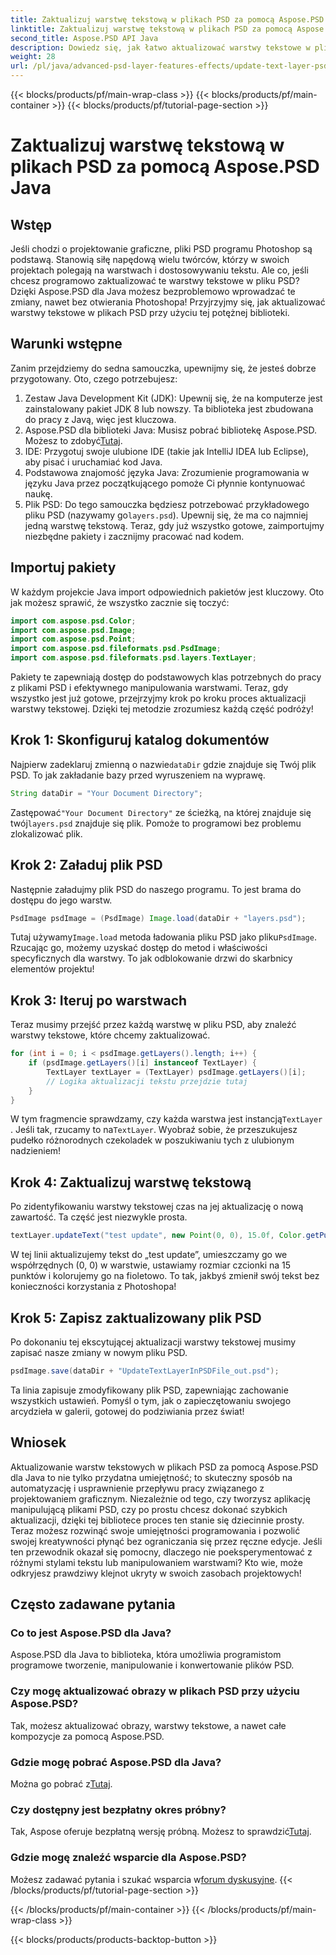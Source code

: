 ```yaml
---
title: Zaktualizuj warstwę tekstową w plikach PSD za pomocą Aspose.PSD Java
linktitle: Zaktualizuj warstwę tekstową w plikach PSD za pomocą Aspose.PSD Java
second_title: Aspose.PSD API Java
description: Dowiedz się, jak łatwo aktualizować warstwy tekstowe w plikach PSD za pomocą Aspose.PSD dla Java. Postępuj zgodnie z naszym przewodnikiem krok po kroku, aby uzyskać płynną edycję tekstu.
weight: 28
url: /pl/java/advanced-psd-layer-features-effects/update-text-layer-psd-files/
---
```


{{< blocks/products/pf/main-wrap-class >}}
{{< blocks/products/pf/main-container >}}
{{< blocks/products/pf/tutorial-page-section >}}

# Zaktualizuj warstwę tekstową w plikach PSD za pomocą Aspose.PSD Java

## Wstęp
Jeśli chodzi o projektowanie graficzne, pliki PSD programu Photoshop są podstawą. Stanowią siłę napędową wielu twórców, którzy w swoich projektach polegają na warstwach i dostosowywaniu tekstu. Ale co, jeśli chcesz programowo zaktualizować te warstwy tekstowe w pliku PSD? Dzięki Aspose.PSD dla Java możesz bezproblemowo wprowadzać te zmiany, nawet bez otwierania Photoshopa! Przyjrzyjmy się, jak aktualizować warstwy tekstowe w plikach PSD przy użyciu tej potężnej biblioteki.
## Warunki wstępne
Zanim przejdziemy do sedna samouczka, upewnijmy się, że jesteś dobrze przygotowany. Oto, czego potrzebujesz:
1. Zestaw Java Development Kit (JDK): Upewnij się, że na komputerze jest zainstalowany pakiet JDK 8 lub nowszy. Ta biblioteka jest zbudowana do pracy z Javą, więc jest kluczowa.
2. Aspose.PSD dla biblioteki Java: Musisz pobrać bibliotekę Aspose.PSD. Możesz to zdobyć[Tutaj](https://releases.aspose.com/psd/java/). 
3. IDE: Przygotuj swoje ulubione IDE (takie jak IntelliJ IDEA lub Eclipse), aby pisać i uruchamiać kod Java.
4. Podstawowa znajomość języka Java: Zrozumienie programowania w języku Java przez początkującego pomoże Ci płynnie kontynuować naukę.
5.  Plik PSD: Do tego samouczka będziesz potrzebować przykładowego pliku PSD (nazywamy go`layers.psd`). Upewnij się, że ma co najmniej jedną warstwę tekstową.
Teraz, gdy już wszystko gotowe, zaimportujmy niezbędne pakiety i zacznijmy pracować nad kodem.
## Importuj pakiety
W każdym projekcie Java import odpowiednich pakietów jest kluczowy. Oto jak możesz sprawić, że wszystko zacznie się toczyć:
```java
import com.aspose.psd.Color;
import com.aspose.psd.Image;
import com.aspose.psd.Point;
import com.aspose.psd.fileformats.psd.PsdImage;
import com.aspose.psd.fileformats.psd.layers.TextLayer;
```
Pakiety te zapewniają dostęp do podstawowych klas potrzebnych do pracy z plikami PSD i efektywnego manipulowania warstwami.
Teraz, gdy wszystko jest już gotowe, przejrzyjmy krok po kroku proces aktualizacji warstwy tekstowej. Dzięki tej metodzie zrozumiesz każdą część podróży!
## Krok 1: Skonfiguruj katalog dokumentów
Najpierw zadeklaruj zmienną o nazwie`dataDir` gdzie znajduje się Twój plik PSD. To jak zakładanie bazy przed wyruszeniem na wyprawę.
```java
String dataDir = "Your Document Directory";
```
 Zastępować`"Your Document Directory"` ze ścieżką, na której znajduje się twój`layers.psd` znajduje się plik. Pomoże to programowi bez problemu zlokalizować plik.
## Krok 2: Załaduj plik PSD
Następnie załadujmy plik PSD do naszego programu. To jest brama do dostępu do jego warstw.
```java
PsdImage psdImage = (PsdImage) Image.load(dataDir + "layers.psd");
```
 Tutaj używamy`Image.load` metoda ładowania pliku PSD jako pliku`PsdImage`. Rzucając go, możemy uzyskać dostęp do metod i właściwości specyficznych dla warstwy. To jak odblokowanie drzwi do skarbnicy elementów projektu!
## Krok 3: Iteruj po warstwach
Teraz musimy przejść przez każdą warstwę w pliku PSD, aby znaleźć warstwy tekstowe, które chcemy zaktualizować. 
```java
for (int i = 0; i < psdImage.getLayers().length; i++) {
    if (psdImage.getLayers()[i] instanceof TextLayer) {
        TextLayer textLayer = (TextLayer) psdImage.getLayers()[i];
        // Logika aktualizacji tekstu przejdzie tutaj
    }
}
```
 W tym fragmencie sprawdzamy, czy każda warstwa jest instancją`TextLayer` . Jeśli tak, rzucamy to na`TextLayer`. Wyobraź sobie, że przeszukujesz pudełko różnorodnych czekoladek w poszukiwaniu tych z ulubionym nadzieniem!
## Krok 4: Zaktualizuj warstwę tekstową
Po zidentyfikowaniu warstwy tekstowej czas na jej aktualizację o nową zawartość. Ta część jest niezwykle prosta.
```java
textLayer.updateText("test update", new Point(0, 0), 15.0f, Color.getPurple());
```
W tej linii aktualizujemy tekst do „test update”, umieszczamy go we współrzędnych (0, 0) w warstwie, ustawiamy rozmiar czcionki na 15 punktów i kolorujemy go na fioletowo. To tak, jakbyś zmienił swój tekst bez konieczności korzystania z Photoshopa!
## Krok 5: Zapisz zaktualizowany plik PSD
Po dokonaniu tej ekscytującej aktualizacji warstwy tekstowej musimy zapisać nasze zmiany w nowym pliku PSD. 
```java
psdImage.save(dataDir + "UpdateTextLayerInPSDFile_out.psd");
```
Ta linia zapisuje zmodyfikowany plik PSD, zapewniając zachowanie wszystkich ustawień. Pomyśl o tym, jak o zapieczętowaniu swojego arcydzieła w galerii, gotowej do podziwiania przez świat!
## Wniosek
Aktualizowanie warstw tekstowych w plikach PSD za pomocą Aspose.PSD dla Java to nie tylko przydatna umiejętność; to skuteczny sposób na automatyzację i usprawnienie przepływu pracy związanego z projektowaniem graficznym. Niezależnie od tego, czy tworzysz aplikację manipulującą plikami PSD, czy po prostu chcesz dokonać szybkich aktualizacji, dzięki tej bibliotece proces ten stanie się dziecinnie prosty. Teraz możesz rozwinąć swoje umiejętności programowania i pozwolić swojej kreatywności płynąć bez ograniczania się przez ręczne edycje.
Jeśli ten przewodnik okazał się pomocny, dlaczego nie poeksperymentować z różnymi stylami tekstu lub manipulowaniem warstwami? Kto wie, może odkryjesz prawdziwy klejnot ukryty w swoich zasobach projektowych!
## Często zadawane pytania
### Co to jest Aspose.PSD dla Java?
Aspose.PSD dla Java to biblioteka, która umożliwia programistom programowe tworzenie, manipulowanie i konwertowanie plików PSD.
### Czy mogę aktualizować obrazy w plikach PSD przy użyciu Aspose.PSD?
Tak, możesz aktualizować obrazy, warstwy tekstowe, a nawet całe kompozycje za pomocą Aspose.PSD.
### Gdzie mogę pobrać Aspose.PSD dla Java?
 Można go pobrać z[Tutaj](https://releases.aspose.com/psd/java/).
### Czy dostępny jest bezpłatny okres próbny?
 Tak, Aspose oferuje bezpłatną wersję próbną. Możesz to sprawdzić[Tutaj](https://releases.aspose.com/).
### Gdzie mogę znaleźć wsparcie dla Aspose.PSD?
Możesz zadawać pytania i szukać wsparcia w[forum dyskusyjne](https://forum.aspose.com/c/psd/34).
{{< /blocks/products/pf/tutorial-page-section >}}

{{< /blocks/products/pf/main-container >}}
{{< /blocks/products/pf/main-wrap-class >}}

{{< blocks/products/products-backtop-button >}}
